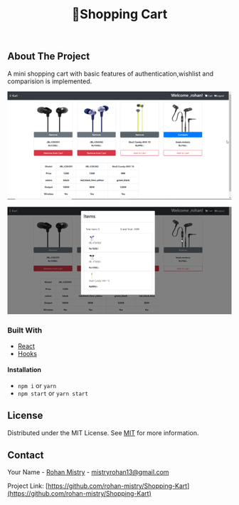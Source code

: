 <!--
*** Thanks for checking out this README Template. If you have a suggestion that would
*** make this better, please fork the repo and create a pull request or simply open
*** an issue with the tag "enhancement".
*** Thanks again! Now go create something AMAZING! :D
-->






<!-- PROJECT LOGO -->
<br />
<p align="center">
  

  <h1 align="center">🛒Shopping Cart</h1>
    <br/>
 
</p>






<!-- ABOUT THE PROJECT -->
## About The Project

A mini shopping cart with basic features of authentication,wishlist and comparision is implemented.

![dashboard](/docs/img/dashboard.png)

![wishlist](/docs/img/cart.png)

### Built With

* [React](https://reactjs.org/)
* [Hooks](https://reactjs.org/docs/hooks-intro.html)



<!-- GETTING STARTED -->
<!-- ## Getting Started

This is an example of how you may give instructions on setting up your project locally.
To get a local copy up and running follow these simple example steps. -->




#### Installation

- `npm i` or `yarn`
- `npm start` or `yarn start`












<!-- LICENSE -->
## License

Distributed under the MIT License. See [MIT](LICENSE) for more information.



<!-- CONTACT -->
## Contact

Your Name - [Rohan Mistry](https://www.linkedin.com/in/rohan-mistry-826714180/) - mistryrohan13@gmail.com

Project Link: [https://github.com/rohan-mistry/Shopping-Kart](https://github.com/rohan-mistry/Shopping-Kart)










